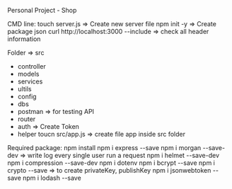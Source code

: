 Personal Project - Shop

CMD line: 
 touch server.js => Create new server file
 npm init -y => Create package json
 curl http://localhost:3000 --include => check all header information

Folder
=> src
+ controller
+ models
+ services
+ ultils
+ config
+ dbs
+ postman => for testing API
+ router
+ auth => Create Token
+ helper
toucn src/app.js => create file app inside src folder


Required package: npm install 
npm i express --save
npm i morgan --save-dev  => write log every single user run a request
npm i helmet --save-dev
npm i compression --save-dev 
npm i dotenv
npm i bcrypt --save
npm i crypto --save => to create privateKey, publishKey
npm i jsonwebtoken --save
npm i lodash --save